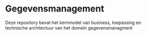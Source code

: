 # Gegevensmanagement

Deze repository bevat het kernmodel van business, toepassing en technische architectuur van het domein gegevensmanagment
